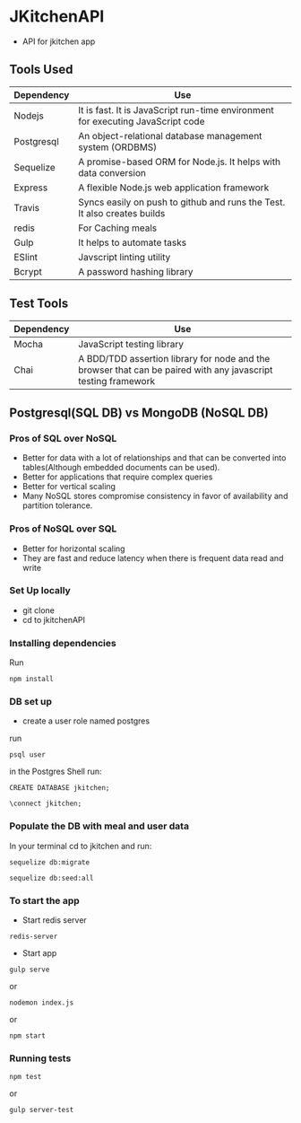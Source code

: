 # JKitchenAPI
* API for jkitchen app


## Tools Used
| **Dependency** | **Use** |
|----------|-------|
|Nodejs|It is fast. It is JavaScript run-time environment for executing JavaScript code|
|Postgresql| An object-relational database management system (ORDBMS)|
|Sequelize|A promise-based ORM for Node.js. It helps with data conversion|
|Express| A flexible Node.js web application framework|
|Travis| Syncs easily on push to github and runs the Test. It also creates builds|
|redis| For Caching meals|
|Gulp|It helps to automate tasks|
|ESlint|Javscript linting utility|
|Bcrypt|A password hashing library|


## Test Tools
| **Dependency** | **Use** |
|----------|-------|
|Mocha| JavaScript testing library |
|Chai|A BDD/TDD assertion library for node and the browser that can be paired with any javascript testing framework|

## Postgresql(SQL DB) vs MongoDB (NoSQL DB)
### Pros of SQL over NoSQL
* Better for data with a lot of relationships and that can be converted into tables(Although embedded documents can be used).
* Better for applications that require complex queries
* Better for vertical scaling
* Many NoSQL stores compromise consistency in favor of availability and partition tolerance.

### Pros of NoSQL over SQL
* Better for horizontal scaling
* They are fast and reduce latency when there is frequent data read and write


### Set Up locally
* git clone
* cd to jkitchenAPI

### Installing dependencies
Run
```
npm install
```

### DB set up
* create a user role named postgres

run
```
psql user
```
in the Postgres Shell run:
```
CREATE DATABASE jkitchen;
```
```
\connect jkitchen;
```

### Populate the DB with meal and user data
In your terminal cd to jkitchen and run:
```
sequelize db:migrate
```
```
sequelize db:seed:all
```


### To start the app
* Start redis server
```
redis-server 
```
* Start app
```
gulp serve
```
or
```
nodemon index.js
```
or 
```
npm start
```


### Running tests
```
npm test
```
or
```
gulp server-test 
```